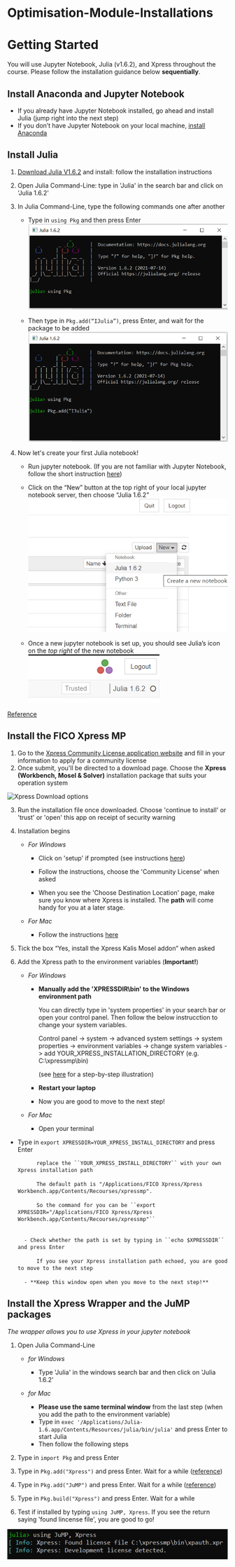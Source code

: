 # Optimisation-Module-Installations

# Getting Started
You will use Jupyter Notebook, Julia (v1.6.2), and Xpress throughout the course. Please follow the installation guidance below **sequentially**.

## Install Anaconda and Jupyter Notebook
- If you already have Jupyter Notebook installed, go ahead and install Julia (jump right into the next step)
- If you don’t have Jupyter Notebook on your local machine, [install Anaconda](https://www.anaconda.com/products/individual-d)

## Install Julia
1. [Download Julia V1.6.2](https://julialang.org/downloads/) and install: follow the installation instructions
2. Open Julia Command-Line: type in 'Julia' in the search bar and click on 'Julia 1.6.2'
3. In Julia Command-Line, type the following commands one after another

    - Type in ``using Pkg`` and then press Enter
![type using Pkg in Julia Command-Line](https://github.com/dajwani/Optimisation-Module-Installations/blob/main/static/Install_Julia_package1.PNG)

    - Then type in ``Pkg.add(“IJulia”)``, press Enter, and wait for the package to be added
![type using Pkg in Julia Command-Line](https://github.com/dajwani/Optimisation-Module-Installations/blob/main/static/Install_Julia_package2.PNG)

4. Now let's create your first Julia notebook!
    - Run jupyter notebook. (If you are not familiar with Jupyter Notebook, follow the short instruction [here](https://pythonforundergradengineers.com/opening-a-jupyter-notebook-on-windows.html)) 
    - Click on the “New” button at the top right of your local jupyter notebook server, then choose “Julia 1.6.2”
    ![create new Julia notebook](https://github.com/dajwani/Optimisation-Module-Installations/blob/main/static/Create_new_Julia_notebook.png)

    - Once a new jupyter notebook is set up, you should see Julia’s icon on the *top right* of the new notebook  
    ![check Julia's icon in newly-created notebook](https://github.com/dajwani/Optimisation-Module-Installations/blob/main/static/Create_new_Julia_notebook2.png)

[Reference](https://datatofish.com/add-julia-to-jupyter/)


## Install the FICO Xpress MP
1. Go to the [Xpress Community License application website](https://content.fico.com/xpress-optimization-community-license) and fill in your information to apply for a community license
2. Once submit, you'll be directed to a download page. Choose the **Xpress (Workbench, Mosel & Solver)** installation package that suits your operation system

![Xpress Download options](https://github.com/dajwani/Optimisation-Module-InstallationsPheobe-Sun/Julia-for-optimisation/blob/main/static/Install_Xpress.PNG)

3. Run the installation file once downloaded. Choose 'continue to install' or 'trust' or 'open' this app on receipt of security warning
4. Installation begins
    - *For Windows*
      
      - Click on 'setup' if prompted (see instructions [here](https://www.fico.com/fico-xpress-optimization/docs/latest/installguide/dhtml/chapinst1_sec_secwin.html))
      
      - Follow the instructions, choose the 'Community License' when asked
      
      - When you see the 'Choose Destination Location' page, make sure you know where Xpress is installed. The **path** will come handy for you at a later stage.
      
    - *For Mac*
      
      - Follow the instructions [here](https://www.fico.com/fico-xpress-optimization/docs/latest/installguide/dhtml/chapinst1_sec_secmac.html)
      

5. Tick the box “Yes, install the Xpress Kalis Mosel addon” when asked
6. Add the Xpress path to the environment variables (**Important!**)
    - *For Windows*
        - **Manually add the 'XPRESSDIR\bin' to the Windows environment path** 
    
           You can directly type in 'system properties' in your search bar or open your control panel. Then follow the below instrucction to change your system variables.
           
           Control panel -> system -> advanced system settings -> system properties -> environment variables -> change system variables -> add YOUR_XPRESS_INSTALLATION_DIRECTORY (e.g. C:\xpressmp\bin)
           
           (see [here](https://learn.sparkfun.com/tutorials/configuring-the-path-system-variable/all) for a step-by-step illustration)
        
        - **Restart your laptop**

        - Now you are good to move to the next step!
        
    - *For Mac*
        - Open your terminal

- Type in ``export XPRESSDIR=YOUR_XPRESS_INSTALL_DIRECTORY`` and press Enter

            replace the ``YOUR_XPRESS_INSTALL_DIRECTORY`` with your own Xpress installation path
            
            The default path is "/Applications/FICO Xpress/Xpress Workbench.app/Contents/Recourses/xpressmp". 
            
            So the command for you can be ``export XPRESSDIR="/Applications/FICO Xpress/Xpress Workbench.app/Contents/Recourses/xpressmp"``
            
            
        - Check whether the path is set by typing in ``echo $XPRESSDIR`` and press Enter
           
            If you see your Xpress installation path echoed, you are good to move to the next step
            
        - **Keep this window open when you move to the next step!**

<!--         Type ``. /Applications/FICO\ Xpress/xpressmp/bin/xpvars.sh`` in your terminal. Follow the instructions [here](https://www.fico.com/fico-xpress-optimization/docs/latest/installguide/dhtml/chapinst1_sec_secmac.html) -->

## Install the Xpress Wrapper and the JuMP packages
*The wrapper allows you to use Xpress in your jupyter notebook*
1. Open Julia Command-Line 
    - *for Windows* 
    
      - Type 'Julia' in the windows search bar and then click on 'Julia 1.6.2'
     
    - *for Mac*
      
      - **Please use the same terminal window** from the last step (when you add the path to the environment variable)
      - Type in ``exec '/Applications/Julia-1.6.app/Contents/Resources/julia/bin/julia'`` and press Enter to start Julia
      - Then follow the following steps
      
3. Type in ``import Pkg`` and press Enter
4. Type in ``Pkg.add("Xpress")`` and press Enter. Wait for a while ([reference](https://github.com/jump-dev/Xpress.jl))
5. Type in ``Pkg.add("JuMP")`` and press Enter. Wait for a while ([reference](https://jump.dev/JuMP.jl/stable/installation/))
6. Type in ``Pkg.build("Xpress")`` and press Enter. Wait  for a while
7. Test if installed by typing ``using JuMP, Xpress``. If you see the return saying 'found lincense file', you are good to go! 

![Xpress wrapper installation success](https://github.com/dajwani/Optimisation-Module-Installations/blob/main/static/Install_success.PNG)
